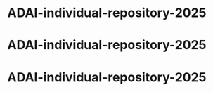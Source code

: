 # ADAI-individual-repository-2025
# ADAI-individual-repository-2025
# ADAI-individual-repository-2025

